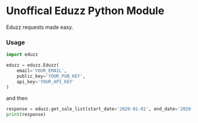 
# Unoffical Eduzz Python Module

Eduzz requests made easy.

### Usage
  
````python
import eduzz

eduzz = eduzz.Eduzz(
	email='YOUR_EMAIL',
	public_key='YOUR_PUB_KEY',
	api_key='YOUR_API_KEY'
)
````

and then

````python
response = eduzz.get_sale_list(start_date='2020-01-01', end_date='2020-06-05')
print(response)
````
